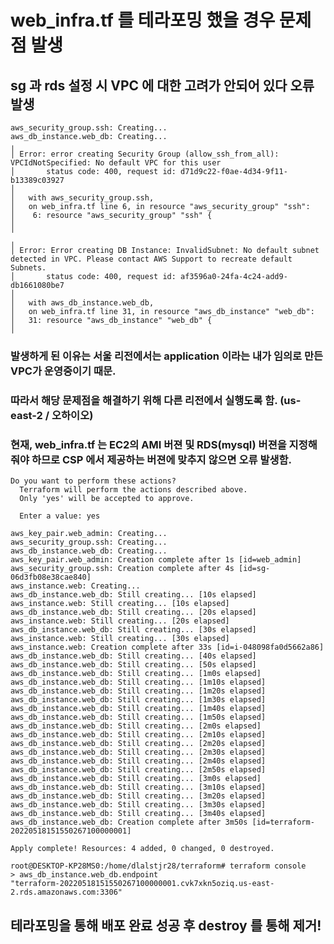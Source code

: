 # web_infra.tf 를 테라포밍 했을 경우 문제점 발생
## sg 과 rds 설정 시 VPC 에 대한 고려가 안되어 있다 오류 발생
    aws_security_group.ssh: Creating...
    aws_db_instance.web_db: Creating...
    ╷
    │ Error: error creating Security Group (allow_ssh_from_all): VPCIdNotSpecified: No default VPC for this user
    │       status code: 400, request id: d71d9c22-f0ae-4d34-9f11-b13389c03927
    │
    │   with aws_security_group.ssh,
    │   on web_infra.tf line 6, in resource "aws_security_group" "ssh":
    │    6: resource "aws_security_group" "ssh" {
    │
    ╵
    ╷
    │ Error: Error creating DB Instance: InvalidSubnet: No default subnet detected in VPC. Please contact AWS Support to recreate default Subnets.
    │       status code: 400, request id: af3596a0-24fa-4c24-add9-db1661080be7
    │
    │   with aws_db_instance.web_db,
    │   on web_infra.tf line 31, in resource "aws_db_instance" "web_db":
    │   31: resource "aws_db_instance" "web_db" {
    │

### 발생하게 된 이유는 서울 리전에서는 application 이라는 내가 임의로 만든 VPC가 운영중이기 때문.
### 따라서 해당 문제점을 해결하기 위해 다른 리전에서 실행도록 함. (us-east-2 / 오하이오) 
### 현재, web_infra.tf 는 EC2의 AMI 버젼 및 RDS(mysql) 버젼을 지정해줘야 하므로 CSP 에서 제공하는 버젼에 맞추지 않으면 오류 발생함. 

    Do you want to perform these actions?
      Terraform will perform the actions described above.
      Only 'yes' will be accepted to approve.

      Enter a value: yes

    aws_key_pair.web_admin: Creating...
    aws_security_group.ssh: Creating...
    aws_db_instance.web_db: Creating...
    aws_key_pair.web_admin: Creation complete after 1s [id=web_admin]
    aws_security_group.ssh: Creation complete after 4s [id=sg-06d3fb08e38cae840]
    aws_instance.web: Creating...
    aws_db_instance.web_db: Still creating... [10s elapsed]
    aws_instance.web: Still creating... [10s elapsed]
    aws_db_instance.web_db: Still creating... [20s elapsed]
    aws_instance.web: Still creating... [20s elapsed]
    aws_db_instance.web_db: Still creating... [30s elapsed]
    aws_instance.web: Still creating... [30s elapsed]
    aws_instance.web: Creation complete after 33s [id=i-048098fa0d5662a86]
    aws_db_instance.web_db: Still creating... [40s elapsed]
    aws_db_instance.web_db: Still creating... [50s elapsed]
    aws_db_instance.web_db: Still creating... [1m0s elapsed]
    aws_db_instance.web_db: Still creating... [1m10s elapsed]
    aws_db_instance.web_db: Still creating... [1m20s elapsed]
    aws_db_instance.web_db: Still creating... [1m30s elapsed]
    aws_db_instance.web_db: Still creating... [1m40s elapsed]
    aws_db_instance.web_db: Still creating... [1m50s elapsed]
    aws_db_instance.web_db: Still creating... [2m0s elapsed]
    aws_db_instance.web_db: Still creating... [2m10s elapsed]
    aws_db_instance.web_db: Still creating... [2m20s elapsed]
    aws_db_instance.web_db: Still creating... [2m30s elapsed]
    aws_db_instance.web_db: Still creating... [2m40s elapsed]
    aws_db_instance.web_db: Still creating... [2m50s elapsed]
    aws_db_instance.web_db: Still creating... [3m0s elapsed]
    aws_db_instance.web_db: Still creating... [3m10s elapsed]
    aws_db_instance.web_db: Still creating... [3m20s elapsed]
    aws_db_instance.web_db: Still creating... [3m30s elapsed]
    aws_db_instance.web_db: Still creating... [3m40s elapsed]
    aws_db_instance.web_db: Creation complete after 3m50s [id=terraform-20220518151550267100000001]

    Apply complete! Resources: 4 added, 0 changed, 0 destroyed.

    root@DESKTOP-KP28MS0:/home/dlalstjr28/terraform# terraform console
    > aws_db_instance.web_db.endpoint
    "terraform-20220518151550267100000001.cvk7xkn5oziq.us-east-2.rds.amazonaws.com:3306"
##  테라포밍을 통해 배포 완료 성공 후 destroy 를 통해 제거!
